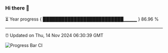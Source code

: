 ### Hi there 👋

⏳ Year progress { ██████████████████████████▁▁▁▁ } 86.96 %

---

⏰ Updated on Thu, 14 Nov 2024 06:30:39 GMT

![Progress Bar CI](https://github.com/ZhaoGui/ZhaoGui/workflows/Progress%20Bar%20CI/badge.svg)
